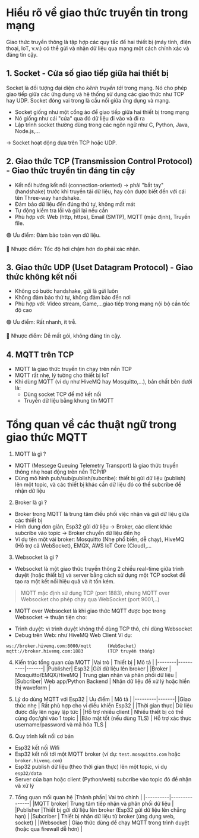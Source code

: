 # **Hiểu rõ về giao thức truyền tin trong mạng** #
Giao thức truyền thông là tập hợp các quy tắc để hai thiết bị (máy tính, điện thoại, IoT, v.v.) có thể gửi và nhận dữ liệu qua mạng một cách chính xác và đáng tin cậy.

## 1. Socket - Cửa số giao tiếp giữa hai thiết bị ##
Socket là đối tượng đại diện cho *kênh truyền tải* trong mạng. Nó cho phép giao tiếp giữa các ứng dụng và hệ thống sử dụng các giao thức như TCP hay UDP. Socket đóng vai trong là cầu nối giữa ứng dụng và mạng.

* Socket giống như một cổng ảo để giao tiếp giữa hai thiết bị trong mạng
* Nó giống như cái "cửa" qua đó dữ liệu đi vào và đi ra 
* Lập trình socket thường dùng trong các ngôn ngữ như C, Python, Java, Node.js,...

→ Socket hoạt động dựa trên TCP hoặc UDP.

## 2. Giao thức TCP (Transmission Control Protocol) - Giao thức truyền tin đáng tin cậy ##
* Kết nối hướng kết nối (connection-oriented) -> phải "bắt tay" (handshake) trước khi truyền tải dữ liệu, hay còn được biết đến với cái tên Three-way handshake. 
* Đảm bảo dữ liệu đến đúng thứ tự, không mất mát
* Tự động kiểm tra lỗi và gửi lại nếu cần
* Phù hợp với: Web (http, https), Email (SMTP), MQTT (mặc định), Truyền file.

🟢 Ưu điểm: Đảm bảo toàn vẹn dữ liệu.

🔴 Nhược điểm: Tốc độ hơi chậm hơn do phải xác nhận.

## 3. Giao thức UDP (Uset Datagram Protocol) - Giao thức không kết nối ##
* Không có bước handshake, gửi là gửi luôn 
* Không đảm bảo thứ tự, không đảm bảo đến nơi
* Phù hợp với: Video stream, Game,...giao tiếp trong mạng nội bộ cần tốc độ cao

🟢 Ưu điểm: Rất nhanh, ít trễ.

🔴 Nhược điểm: Dễ mất gói, không đáng tin cậy.

## 4. MQTT trên TCP ##
* MQTT là giao thức truyền tin chạy trên nền TCP 
* MQTT rất nhẹ, lý tưởng cho thiết bị IoT 
* Khi dùng MQTT (ví dụ như HiveMQ hay Mosquitto,...), bản chất bên dưới là: 
  * Dùng socket TCP để mở kết nối
  * Truyền dữ liệu bằng khung tin MQTT


# **Tổng quan về các thuật ngữ trong giao thức MQTT** #
1. MQTT là gì ?
* MQTT (Messege Queuing Telemetry Transport) là giao thức truyền thông nhẹ hoạt động trên nền TCP/IP
* Dùng mô hình pub/sub(publish/subcribe): thiết bị gửi dữ liệu (publish) lên một topic, và các thiết bị khác cần dữ liệu đó có thể subcribe để nhận dữ liệu

2. Broker là gì ?
* Broker trong MQTT là trung tâm điều phối việc nhận và gửi dữ liệu giữa các thiết bị 
* Hình dung đơn giản, Esp32 gửi dữ liệu -> Broker, các client khác subcribe vào topic -> Broker chuyển dữ liệu đến họ
* Ví dụ tên một vài broker: Mosquitto (Nhẹ phổ biến, dễ chạy), HiveMQ (Hỗ trợ cả WebSocket), EMQX, AWS IoT Core (Cloud),...

3. Websocket là gì ? 
* Websocket là một giao thức truyền thông 2 chiều real-time giữa trình duyệt (hoặc thiết bị) và server bằng cách sử dụng một TCP socket để tạo ra một kết nối hiệu quả và ít tốn kém.
> MQTT mặc định sử dụng TCP (port 1883), nhưng MQTT over Websocket cho phép chạy qua WebSocket (port 9001,..)
* MQTT over Websocket là khi giao thức MQTT được bọc trong Websocket -> thuận tiện cho: <br>
 - Trình duyệt: vì trình duyệt không thể dùng TCP thô, chỉ dùng Websocket
 - Debug trên Web: như HiveMQ Web Client 
Ví dụ:
```text 
ws://broker.hivemq.com:8000/mqtt      (WebSocket)
mqtt://broker.hivemq.com:1883         (TCP truyền thống)
``` 
4. Kiến trúc tổng quan của MQTT
|Vai trò | Thiết bị | Mô tả |
|--------|----------|-------|
|Publisher| Esp32 |Gửi dữ liệu lên broker |
|Broker | Mosquitto/EMQX/HiveMQ | Trung gian nhận và phân phối dữ liệu |
|Subcriber| Web app/Python Backend | Nhận dữ liệu để xử lý hoặc hiển thị waveform |

5. Lý do dùng MQTT với Esp32 
| Ưu điểm | Mô tả |
|---------|-------|
|Giao thức nhẹ | Rất phù hợp cho vi điều khiển Esp32 |
|Thời gian thực| Dữ liệu được đẩy lên ngay lập tức |
|Hỗ trợ nhiều client | Nhiều thiết bị có thể cùng đọc/ghi vào 1 topic |
|Bảo mật tốt (nếu dùng TLS) | Hỗ trợ xác thực username/password và mã hóa TLS |

6. Quy trình kết nối cơ bản 
* Esp32 kết nối Wifi
* Esp32 kết nối tới một MQTT broker (ví dụ: `test.mosquitto.com` hoặc `broker.hivemq.com`)
* Esp32 publish dữ liệu (theo thời gian thực) lên một topic, ví dụ `esp32/data`
* Server của bạn hoặc client (Python/web) subcribe vào topic đó để nhận và xử lý 

7. Tổng quan mối quan hệ 
|Thành phần| Vai trò chính |
|----------|---------------|
|MQTT broker| Trung tâm tiếp nhận và phân phối dữ liệu |
|Publisher |Thiết bị gửi dữ liệu lên broker (Esp32 gửi dữ liệu lên chẳng hạn) |
|Subcriber | Thiết bị nhận dữ liệu từ broker (ứng dụng web, socket) |
|Websocket | Giao thức dùng để chạy MQTT trong trình duyệt (hoặc qua firewall dễ hơn) | 
